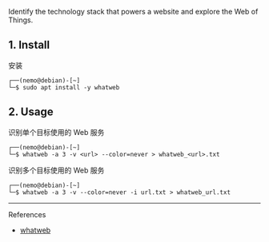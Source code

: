 Identify the technology stack that powers a website and explore the Web of Things.

## 1. Install

安装

```
┌──(nemo@debian)-[~]
└─$ sudo apt install -y whatweb
```

## 2. Usage

识别单个目标使用的 Web 服务

```
┌──(nemo@debian)-[~]
└─$ whatweb -a 3 -v <url> --color=never > whatweb_<url>.txt
```

识别多个目标使用的 Web 服务

```
┌──(nemo@debian)-[~]
└─$ whatweb -a 3 -v --color=never -i url.txt > whatweb_url.txt
```

---

References

- [whatweb](https://www.kali.org/tools/whatweb/)


